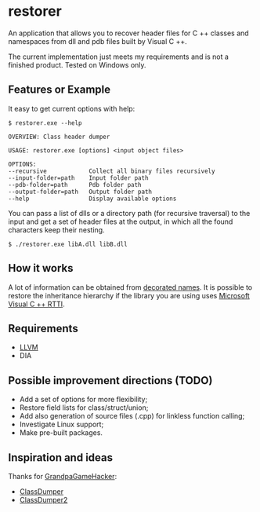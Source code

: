 # restorer

An application that allows you to recover header files for C ++ classes and namespaces from dll and pdb files built by Visual C ++.

The current implementation just meets my requirements and is not a finished product. Tested on Windows only.

## Features or Example

It easy to get current options with help:

    $ restorer.exe --help

    OVERVIEW: Class header dumper

    USAGE: restorer.exe [options] <input object files>

    OPTIONS:
    --recursive            Collect all binary files recursively
    --input-folder=path    Input folder path
    --pdb-folder=path      Pdb folder path
    --output-folder=path   Output folder path
    --help                 Display available options

You can pass a list of dlls or a directory path (for recursive traversal) to the input and get a set of header files at the output, in which all the found characters keep their nesting.

    $ ./restorer.exe libA.dll libB.dll

## How it works

A lot of information can be obtained from [decorated names](https://en.wikiversity.org/wiki/Visual_C++_name_mangling).
It is possible to restore the inheritance hierarchy if the library you are using uses [Microsoft Visual C ++ RTTI](http://www.openrce.org/articles/full_view/23).

## Requirements

+ [LLVM](https://llvm.org)
+ DIA

## Possible improvement directions (TODO)

+ Add a set of options for more flexibility;
+ Restore field lists for class/struct/union;
+ Add also generation of source files (.cpp) for linkless function calling;
+ Investigate Linux support;
+ Make pre-built packages.

## Inspiration and ideas

Thanks for [GrandpaGameHacker](https://github.com/GrandpaGameHacker):
+ [ClassDumper](https://github.com/GrandpaGameHacker/ClassDumper)
+ [ClassDumper2](https://github.com/GrandpaGameHacker/ClassDumper2)
